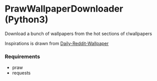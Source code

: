 # PrawWallpaperDownloader (Python3)

Download a bunch of wallpapers from the hot sections of r/wallpapers

Inspirations is drawn from [Daily-Reddit-Wallpaper](https://github.com/ssimunic/Daily-Reddit-Wallpaper)

### Requirements
* praw
* requests
